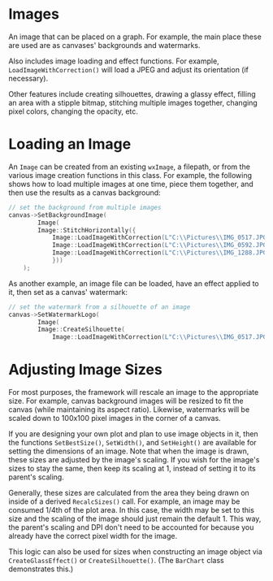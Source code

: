 Images
=============================

An image that can be placed on a graph. For example, the main place these are used
are as canvases' backgrounds and watermarks.

Also includes image loading and effect functions. For example,
`LoadImageWithCorrection()` will load a JPEG and adjust its orientation (if necessary).

Other features include creating silhouettes, drawing a glassy effect,
filling an area with a stipple bitmap, stitching multiple images together,
changing pixel colors, changing the opacity, etc.

Loading an Image
=============================

An `Image` can be created from an existing `wxImage`, a filepath, or from the various
image creation functions in this class. For example, the following shows how to load
multiple images at one time, piece them together, and then use the results as a canvas background:

```cpp
// set the background from multiple images
canvas->SetBackgroundImage(
        Image(
        Image::StitchHorizontally({
            Image::LoadImageWithCorrection(L"C:\\Pictures\\IMG_0517.JPG"),
            Image::LoadImageWithCorrection(L"C:\\Pictures\\IMG_0592.JPG"),
            Image::LoadImageWithCorrection(L"C:\\Pictures\\IMG_1288.JPG")
            }))
    );
```

As another example, an image file can be loaded, have an effect applied to it, then
set as a canvas' watermark:

```cpp
// set the watermark from a silhouette of an image
canvas->SetWatermarkLogo(
        Image(
        Image::CreateSilhouette(
            Image::LoadImageWithCorrection(L"C:\\Pictures\\IMG_0517.JPG"))) );
```

Adjusting Image Sizes
=============================

For most purposes, the framework will rescale an image to the appropriate size. For example,
canvas background images will be resized to fit the canvas (while maintaining its aspect ratio).
Likewise, watermarks will be scaled down to 100x100 pixel images in the corner of a canvas.

If you are designing your own plot and plan to use image objects in it, then the functions `SetBestSize()`,
`SetWidth()`, and `SetHeight()` are available for setting the dimensions of an image. Note that when the
image is drawn, these sizes are adjusted by the image's scaling. If you wish for the image's sizes to stay the same,
then keep its scaling at 1, instead of setting it to its parent's scaling.

Generally, these sizes are calculated from the area they being drawn on inside of a derived
`RecalcSizes()` call. For example, an image may be consumed 1/4th of the plot area. In this case, the width
may be set to this size and the scaling of the image should just remain the default 1. This way, the parent's
scaling and DPI don't need to be accounted for because you already have the correct pixel width for the image.

This logic can also be used for sizes when constructing an image object via `CreateGlassEffect()` or `CreateSilhouette()`.
(The `BarChart` class demonstrates this.)